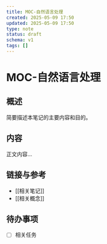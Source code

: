 ```yaml
---
title: MOC-自然语言处理
created: 2025-05-09 17:50
updated: 2025-05-09 17:50
type: note
status: draft
schema: v1
tags: []
---
```


# MOC-自然语言处理

## 概述

简要描述本笔记的主要内容和目的。

## 内容

正文内容...

## 链接与参考

- [[相关笔记]]
- [[相关概念]]

## 待办事项

- [ ] 相关任务 

